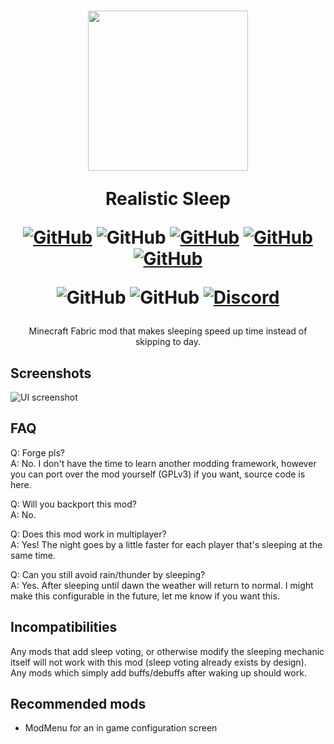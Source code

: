 <h1 align="center">
<img src="https://user-images.githubusercontent.com/62797992/164917075-5a7f8dbe-86f7-4fcb-b76f-016207d72c4c.png" width="256px" align="center">

Realistic Sleep

[![GitHub](https://img.shields.io/github/license/Steveplays28/realisticsleep)](https://github.com/Steveplays28/realisticsleep/blob/main/LICENSE)
![GitHub](https://img.shields.io/github/repo-size/Steveplays28/realisticsleep)
[![GitHub](https://img.shields.io/github/forks/Steveplays28/realisticsleep)](https://github.com/Steveplays28/realisticsleep/network/members)
[![GitHub](https://img.shields.io/github/issues/Steveplays28/realisticsleep)](https://github.com/Steveplays28/realisticsleep/issues)
[![GitHub](https://img.shields.io/github/issues-pr/Steveplays28/realisticsleep)](https://github.com/Steveplays28/realisticsleep/pulls)

![GitHub](https://img.shields.io/badge/environment-both-4caf50?style=flat-square)
![GitHub](https://img.shields.io/badge/mod%20loader-fabric-d64541?style=flat-square)
[![Discord](https://img.shields.io/discord/746681304111906867?label=chat%20on%20Discord%20%7C%20Steve%27s%20underwater%20paradise)](https://discord.gg/KbWxgGg)
</h1>

<p align="center">
Minecraft Fabric mod that makes sleeping speed up time instead of skipping to day.
</p>

## Screenshots
![UI screenshot](https://media.discordapp.net/attachments/930060044383445002/967398816166850580/unknown.png)

## FAQ
Q: Forge pls?  
A: No. I don't have the time to learn another modding framework, however you can port over the mod yourself (GPLv3) if you want, source code is here.

Q: Will you backport this mod?  
A: No.

Q: Does this mod work in multiplayer?  
A: Yes! The night goes by a little faster for each player that's sleeping at the same time.

Q: Can you still avoid rain/thunder by sleeping?  
A: Yes. After sleeping until dawn the weather will return to normal. I might make this configurable in the future, let me know if you want this.

## Incompatibilities
Any mods that add sleep voting, or otherwise modify the sleeping mechanic itself will not work with this mod (sleep voting already exists by design).  
Any mods which simply add buffs/debuffs after waking up should work.

## Recommended mods
- ModMenu for an in game configuration screen
